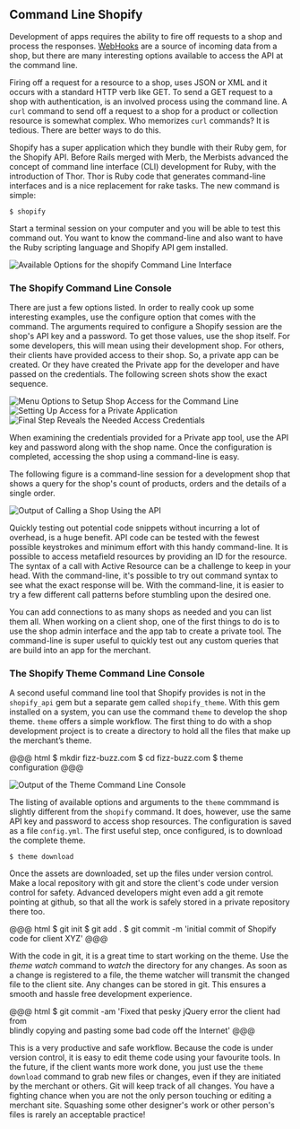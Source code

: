## Command Line Shopify ##

Development of apps requires the ability to fire off requests to a shop and process the responses. [WebHooks](http://wiki.shopify.com/WebHook) are a source of incoming data from a shop, but there are many interesting options available to access the API at the command line. 

Firing off a request for a resource to a shop, uses JSON or XML and it occurs with a standard HTTP verb like GET. To send a GET request to a shop with authentication, is an involved process using the command line. A `curl` command to send off a request to a shop for a product or collection resource is somewhat complex. Who memorizes `curl` commands? It is tedious. There are better ways to do this. 

Shopify has a super application which they bundle with their Ruby gem, for the Shopify API. Before Rails merged with Merb, the Merbists advanced the concept of command line interface (CLI) development for Ruby, with the introduction of Thor. Thor is Ruby code that generates command-line interfaces and is a nice replacement for rake tasks. The new command is simple:

    $ shopify

Start a terminal session on your computer and you will be able to test this command out. You want to know the command-line and also want to have the Ruby scripting language and Shopify API gem installed.

<div class="figure">
  <img src="../images/CLI2.png" alt="Available Options for the shopify Command Line Interface" />
</div>

### The Shopify Command Line Console

There are just a few options listed. In order to really cook up some interesting examples, use the configure option that comes with the command. The arguments required to configure a Shopify session are the shop's API key and a password. To get those values, use the shop itself. For some developers, this will mean using their development shop. For others, their clients have provided access to their shop. So, a private app can be created. Or they have created the Private app for the developer and have passed on the credentials. The following screen shots show the exact sequence.

<div class="figure">
  <img src="../images/Manage%20Apps2.png" alt="Menu Options to Setup Shop Access for the Command Line" />
</div>

<div class="figure">
  <img src="../images/Private%20Application2.png" alt="Setting Up Access for a Private Application" />
</div>

<div class="figure">
  <img src="../images/Private%20App.png" alt="Final Step Reveals the Needed Access Credentials" />
</div>

When examining the credentials provided for a Private app tool, use the API key and password along with the shop name. Once the configuration is completed, accessing the shop using a command-line is easy. 

The following figure is a command-line session for a development shop that shows a query for the shop's count of products, orders and the details of a single order.

<div class="figure">
  <img src="../images/shopify_console.png" alt="Output of Calling a Shop Using the API" />
</div>

Quickly testing out potential code snippets without incurring a lot of overhead, is a huge benefit. API code can be tested with the fewest possible keystrokes and minimum effort with this handy command-line. It is possible to access metafield resources by providing an ID for the resource. The syntax of a call with Active Resource can be a challenge to keep in your head. With the command-line, it's possible to try out command syntax to see what the exact response will be. With the command-line, it is easier to try a few different call patterns before stumbling upon the desired one.

You can add connections to as many shops as needed and you can list them all. When working on a client shop, one of the first things to do is to use the shop admin interface and the app tab to create a private tool. The command-line is super useful to quickly test out any custom queries that are build into an app for the merchant. 

### The Shopify Theme Command Line Console

A second useful command line tool that Shopify provides is not in the `shopify_api` gem but a separate gem called `shopify_theme`. With this gem installed on a system, you can use the command `theme` to develop the shop theme. `theme` offers a simple workflow. The first thing to do with a shop development project is to create a directory to hold all the files that make up the merchant’s theme.

@@@ html
  $ mkdir fizz-buzz.com
  $ cd fizz-buzz.com
  $ theme configuration
@@@

<div class="figure">
  <img src="../images/theme%20console2.png" alt="Output of the Theme Command Line Console" />
</div>
    
The listing of available options and arguments to the `theme` commmand is slightly different from the `shopify` command. It does, however, use the same API key and password to access shop resources. The configuration is saved as a file `config.yml`. The first useful step, once configured, is to download the complete theme. 

    $ theme download
   
Once the assets are downloaded, set up the files under version control. Make a local repository with git and store the client's code under version control for safety. Advanced developers might even add a git remote pointing at github, so that all the work is safely stored in a private repository there too. 

@@@ html
    $ git init
    $ git add .
    $ git commit -m 'initial commit of Shopify code for client XYZ'
@@@

With the code in git, it is a great time to start working on the theme. Use the *theme watch* command to _watch_ the directory for any changes. As soon as a change is registered to a file, the theme watcher will transmit the changed file to the client site. Any changes can be stored in git. This ensures a smooth and hassle free development experience.

@@@ html
    $ git commit -am 'Fixed that pesky jQuery error the client had from \
     blindly copying and pasting some bad code off the Internet'
@@@

This is a very productive and safe workflow. Because the code is under version control, it is easy to edit theme code using your favourite tools. In the future, if the client wants more work done, you just use the `theme download` command to grab new files or changes, even if they are initiated by the merchant or others. Git will keep track of all changes. You have a fighting chance when you are not the only person touching or editing a merchant site. Squashing some other designer's work or other person's files is rarely an acceptable practice!